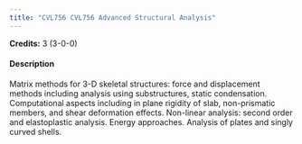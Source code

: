 ```yaml
---
title: "CVL756 CVL756 Advanced Structural Analysis"
---
```

**Credits:** 3 (3-0-0)

#### Description
Matrix methods for 3-D skeletal structures: force and displacement methods including analysis using substructures, static condensation. Computational aspects including in plane rigidity of slab, non-prismatic members, and shear deformation effects. Non-linear analysis: second order and elastoplastic analysis. Energy approaches. Analysis of plates and singly curved shells.